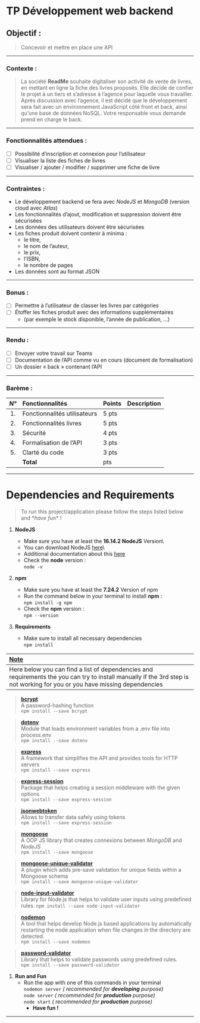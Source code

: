 

# TP Développement web backend



## Objectif : 
> Concevoir et mettre en place une API
***


### Contexte : 
> La société **ReadMe** souhaite digitaliser son activité de vente de livres, en mettant en ligne la fiche des livres proposés. Elle décide de confier le projet à un tiers et s’adresse à l’agence pour laquelle vous travailler.
Après discussion avec l’agence, il est décidé que le développement sera fait avec un environnement JavaScript côté front et back, ainsi qu’une base de données NoSQL. Votre responsable vous demande prend en charge le back.
___


### Fonctionnalités attendues :

- [ ] Possibilité d’inscription et connexion pour l’utilisateur
- [ ] Visualiser la liste des fiches de livres
- [ ] Visualiser / ajouter / modifier / supprimer une fiche de livre 
___


### Contraintes :

- Le développement backend se fera avec *NodeJS* et *MongoDB* (version cloud avec *Atlas*)
- Les fonctionnalités d’ajout, modification et suppression doivent être sécurisées
- Les données des utilisateurs doivent être sécurisées
- Les fiches produit doivent contenir à minima :
  - le titre, 
  - le nom de l’auteur, 
  - le prix, 
  - l’ISBN, 
  - le nombre de pages
- Les données sont au format JSON
---


### Bonus :

- [ ] Permettre à l’utilisateur de classer les livres par catégories
- [ ] Étoffer les fiches produit avec des informations supplémentaires 
  - (par exemple le stock disponible, l’année de publication, …)
---


### Rendu :

- [ ] Envoyer votre travail sur Teams
- [ ] Documentation de l’API comme vu en cours (document de formalisation)
- [ ] Un dossier « back » contenant l’API
---


### Barème : 

| ***N°***  | **Fonctionnalités**           | **Points** | **Description** |
| :-:       | :---------------------------- | :--------- | :-------------- |
| 1.        | Fonctionnalités utilisateurs  |    5 pts   |  |
| 2.        | Fonctionnalités livres        |    5 pts   |  |
| 3.        | Sécurité                      |    4 pts   |  |
| 4.        | Formalisation de l’API        |    3 pts   |  |
| 5.        | Clarté du code                |    3 pts   |  |
|           | **Total**                     |      pts   |  |

___



# Dependencies and Requirements 

> To run this project/application please follow the steps listed below and 
>  \**have fun*\* !

  1. **NodeJS**
     - Make sure you have at least the **16.14.2 NodeJS** Version\
     - You can download NodeJS [here](https://nodejs.org/en/download/)\
     - Additional documentation about this [here](https://docs.npmjs.com/downloading-and-installing-node-js-and-npm)
     - Check the **node** version : \
     `node -v`
   

  2. **npm**
     - Make sure you have at least the **7.24.2** Version of npm
     - Run the command below in your terminal to install **npm** : \
      `npm install -g npm`
     - Check the **npm** version : \
      `npm --version`


  3. **Requirements**
      - Make sure to install all necessary dependencies \
      `npm install`



  | <u>**Note**</u> |
  | :-------------- |
  | Here below you can find a list of dependencies and requirements the you can try to install manually if the 3rd step is not working for you or you have missing dependencies |


> [**bcrypt**](https://www.npmjs.com/package/bcrypt)\
> A password-hashing function \
> `npm install --save bcrypt`


> [**dotenv**](https://www.npmjs.com/package/dotenv)  \
> Module that loads environment variables from a .env file into process.env \
> `npm install --save dotenv`


> [**express**](https://www.npmjs.com/package/express)  \
> A framework that simplifies the API and provides tools for HTTP servers \
> `npm install --save express`


> [**express-session**](https://www.npmjs.com/package/express-session)  \
> Package that helps creating a session middleware with the given options \
> `npm install --save express-session`


> [**jsonwebtoken**](https://www.npmjs.com/package/jsonwebtoken)  \
> Allows to transfer data safely using tokens \
> `npm install --save express-session`


> [**mongoose**](https://www.npmjs.com/package/mongoose) \
>  A OOP JS library that creates connexions between *MongoDB* and *NodeJS*  \
> `npm install --save mongoose`


> [**mongoose-unique-validator**](https://www.npmjs.com/package/mongoose-unique-validator)  \
> A plugin which adds pre-save validation for unique fields within a Mongoose schema \
> `npm install --save mongoose-unique-validator`


> [**node-input-validator**](https://www.npmjs.com/package/node-input-validator)  \
> Library for Node.js that helps to validate user inputs using predefined rules.
> `npm install --save node-input-validator`


> [**nodemon**](https://www.npmjs.com/package/nodemon)  \
> A tool that helps develop Node.js based applications by automatically restarting the node application when file changes in the directory are detected. \
> `npm install --save nodemon`


> [**password-validator**](https://www.npmjs.com/package/password-validator)  \
> Library that helps to validate passwords using predefined rules. \
> `npm install --save password-validator`



  1. **Run and Fun**
      - Run the app with one of this commands in your terminal \
      `nodemon server` *( recommended for **developing** purpose)*\
      `node server` *( recommended for **production** purpose)*\
      `node start` *( recommended for **production** purpose)* 
        * **Have fun !**
---






